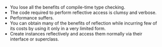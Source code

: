 * You lose all the benefits of compile-time type checking.
* The code required to perform reflective access is clumsy and verbose.
* Performance suffers.
* You can obtain many of the benefits of reflection while incurring few of its costs by using it only in a very limited form.
* Create instances reflectively and access them normally via their interface or superclass.
